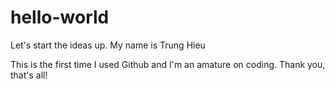 # hello-world
Let's start the ideas up.
My name is Trung Hieu

This is the first time I used Github and I'm an amature on coding. Thank you, that's all!
